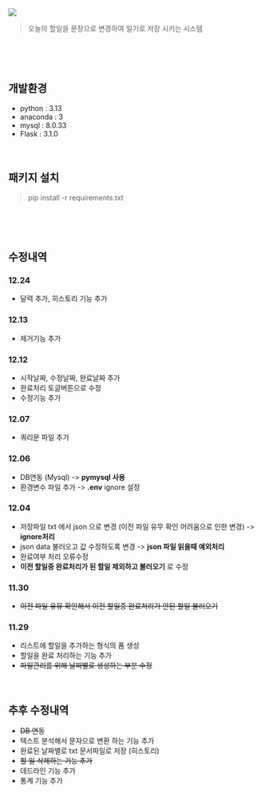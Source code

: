 <img src="https://capsule-render.vercel.app/api?type=transparent&height=200&section=header&text=todoList&fontSize=90&fontColor=#ffffff&fontAlignY=38"/>
<blockquote data-ke-style="style2">
<p data-ke-size="size16">오늘의 할일을 문장으로 변경하여 일기로 저장 시키는 시스템</p>
</blockquote>
<br/><br/><br/>

## 개발환경
- python : 3.13
- anaconda : 3
- mysql : 8.0.33
- Flask : 3.1.0
<br/><br/><br/>


## 패키지 설치
<blockquote data-ke-style="style2">
<p data-ke-size="size16">pip install -r requirements.txt</p>
</blockquote>
<br/><br/><br/>


## 수정내역
### 12.24
- 달력 추가, 히스토리 기능 추가
### 12.13
- 제거기능 추가
### 12.12
- 시작날짜, 수정날짜, 완료날짜 추가
- 완료처리 토글버튼으로 수정
- 수정기능 추가
### 12.07
- 쿼리문 파일 추가
### 12.06
- DB연동 (Mysql) -> **pymysql 사용**
- 환경변수 파일 추가 -> **.env** ignore 설정
### 12.04
- 저장파일 txt 에서 json 으로 변경 (이전 파일 유무 확인 어려움으로 인한 변경) -> **ignore처리**
- json data 불러오고 값 수정하도록 변경 -> **json 파일 읽을때 예외처리**
- 완료여부 처리 오류수정
- **이전 할일중 완료처리가 된 할일 제외하고 불러오기** 로 수정
### 11.30
- ~~이전 파일 유뮤 확인해서 이전 할일중 완료처리가 안된 할일 불러오기~~
### 11.29
- 리스트에 할일을 추가하는 형식의 폼 생성
- 할일을 완료 처리하는 기능 추가
- ~~파일관리를 위해 날짜별로 생성하는 부분 수정~~
<br/><br/><br/>


## 추후 수정내역
- ~~DB 연동~~
- 텍스트 분석해서 문자으로 변환 하는 기능 추가
- 완료된 날짜별로 txt 문서파일로 저장 (히스토리)
- ~~할 일 삭제하는 기능 추가~~
- 데드라인 기능 추가
- 통계 기능 추가
